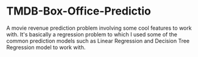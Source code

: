 # TMDB-Box-Office-Predictio
A movie revenue prediction problem involving some cool features to work with. It's basically a regression problem to which I used some of the common prediction models such as Linear Regression and Decision Tree Regression model to work with. 
